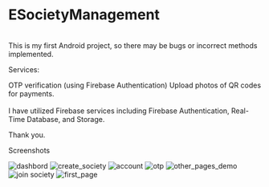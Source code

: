 <b> <h1> ESocietyManagement </h1> </b> <br />
This is my first Android project, so there may be bugs or incorrect methods implemented.

Services:

OTP verification (using Firebase Authentication)
Upload photos of QR codes for payments.<br /> <br/>
I have utilized Firebase services including Firebase Authentication, Real-Time Database, and Storage.

Thank you.

Screenshots

![dashbord](https://github.com/rjjagdish2/ESociety/assets/110174722/7eb717f0-9f9e-45ba-a3c4-58d7eee65e5a)
![create_society](https://github.com/rjjagdish2/ESociety/assets/110174722/dfd292f1-57fd-4879-8611-69a9c0800b34)
![account](https://github.com/rjjagdish2/ESociety/assets/110174722/7428aad1-65d2-47a9-8677-37a7c4195a3f)
![otp](https://github.com/rjjagdish2/ESociety/assets/110174722/89791041-f9ac-4a06-b004-1ae8d921876f)
![other_pages_demo](https://github.com/rjjagdish2/ESociety/assets/110174722/ac77379d-b20c-4360-b9ea-9c09225bbdeb)
![join society](https://github.com/rjjagdish2/ESociety/assets/110174722/42469b7a-113e-4a87-85d2-df03e6e67356)
![first_page](https://github.com/rjjagdish2/ESociety/assets/110174722/20c0dc6c-23be-4aee-b2e3-9af2f3596c08)

